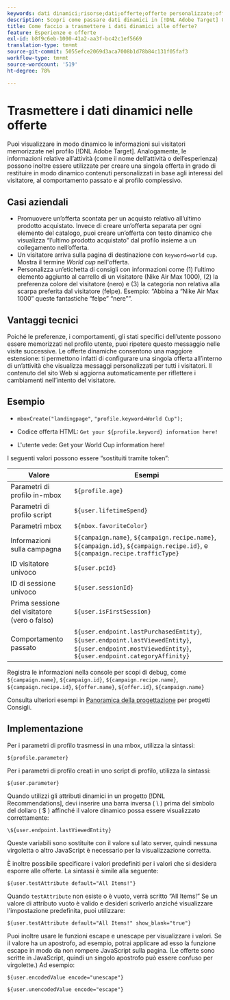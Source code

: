 ```yaml
---
keywords: dati dinamici;risorse;dati;offerte;offerte personalizzate;offerte personali;sostituzione token
description: Scopri come passare dati dinamici in [!DNL Adobe Target] Offerte. Esplora i casi aziendali che mostrano perché utilizzare offerte dinamiche e visualizza esempi e informazioni sull’implementazione.
title: Come faccio a trasmettere i dati dinamici alle offerte?
feature: Esperienze e offerte
exl-id: b8f9c6eb-1000-41a2-aa3f-bc42c1ef5669
translation-type: tm+mt
source-git-commit: 5055efce2069d3aca7008b1d78b84c131f05faf3
workflow-type: tm+mt
source-wordcount: '519'
ht-degree: 78%

---
```


# Trasmettere i dati dinamici nelle offerte

Puoi visualizzare in modo dinamico le informazioni sui visitatori memorizzate nel profilo [!DNL Adobe Target]. Analogamente, le informazioni relative all’attività (come il nome dell’attività o dell’esperienza) possono inoltre essere utilizzate per creare una singola offerta in grado di restituire in modo dinamico contenuti personalizzati in base agli interessi del visitatore, al comportamento passato e al profilo complessivo.

## Casi aziendali

* Promuovere un’offerta scontata per un acquisto relativo all’ultimo prodotto acquistato. Invece di creare un’offerta separata per ogni elemento del catalogo, puoi creare un’offerta con testo dinamico che visualizza “l’ultimo prodotto acquistato” dal profilo insieme a un collegamento nell’offerta.
* Un visitatore arriva sulla pagina di destinazione con `keyword=world` `cup`. Mostra il termine *World cup* nell&#39;offerta.
* Personalizza un’etichetta di consigli con informazioni come (1) l’ultimo elemento aggiunto al carrello di un visitatore (Nike Air Max 1000), (2) la preferenza colore del visitatore (nero) e (3) la categoria non relativa alla scarpa preferita dal visitatore (felpe). Esempio: “Abbina a “Nike Air Max 1000” queste fantastiche “felpe” “nere””.

## Vantaggi tecnici

Poiché le preferenze, i comportamenti, gli stati specifici dell’utente possono essere memorizzati nel profilo utente, puoi ripetere questo messaggio nelle visite successive. Le offerte dinamiche consentono una maggiore estensione: ti permettono infatti di configurare una singola offerta all’interno di un’attività che visualizza messaggi personalizzati per tutti i visitatori. Il contenuto del sito Web si aggiorna automaticamente per riflettere i cambiamenti nell’intento del visitatore.

## Esempio

* `mboxCreate("landingpage"`, `"profile.keyword=World Cup");`

* Codice offerta HTML: `Get your ${profile.keyword} information here!`
* L&#39;utente vede: Get your World Cup information here!

I seguenti valori possono essere “sostituiti tramite token”:

| Valore | Esempi |
|--- |--- |
| Parametri di profilo in-mbox | `${profile.age}` |
| Parametri di profilo script | `${user.lifetimeSpend}` |
| Parametri mbox | `${mbox.favoriteColor}` |
| Informazioni sulla campagna | `${campaign.name}`, `${campaign.recipe.name}`, `${campaign.id}`, `${campaign.recipe.id}`, e `${campaign.recipe.trafficType}` |
| ID visitatore univoco | `${user.pcId}` |
| ID di sessione univoco | `${user.sessionId}` |
| Prima sessione del visitatore (vero o falso) | `${user.isFirstSession}` |
| Comportamento passato | `${user.endpoint.lastPurchasedEntity}`, `${user.endpoint.lastViewedEntity}`, `${user.endpoint.mostViewedEntity}`, `${user.endpoint.categoryAffinity}` |

Registra le informazioni nella console per scopi di debug, come `${campaign.name}`, `${campaign.id}`, `${campaign.recipe.name}`, `${campaign.recipe.id}`, `${offer.name}`, `${offer.id}`, `${campaign.name}`

Consulta ulteriori esempi in [Panoramica della progettazione](/help/c-recommendations/c-design-overview/design-overview.md) per progetti Consigli.

## Implementazione

Per i parametri di profilo trasmessi in una mbox, utilizza la sintassi:

`${profile.parameter}`

Per i parametri di profilo creati in uno script di profilo, utilizza la sintassi:

`${user.parameter}`

Quando utilizzi gli attributi dinamici in un progetto [!DNL Recommendations], devi inserire una barra inversa ( \ ) prima del simbolo del dollaro ( $ ) affinché il valore dinamico possa essere visualizzato correttamente:

`\${user.endpoint.lastViewedEntity}`

Queste variabili sono sostituite con il valore sul lato server, quindi nessuna virgoletta o altro JavaScript è necessario per la visualizzazione corretta.

È inoltre possibile specificare i valori predefiniti per i valori che si desidera esporre alle offerte. La sintassi è simile alla seguente:

`${user.testAttribute default="All Items!"}`

Quando `testAttribute` non esiste o è vuoto, verrà scritto “All Items!” Se un valore di attributo vuoto è valido e desideri scriverlo anziché visualizzare l&#39;impostazione predefinita, puoi utilizzare:

`${user.testAttribute default="All Items!" show_blank="true"}`

Puoi inoltre usare le funzioni escape e unescape per visualizzare i valori. Se il valore ha un apostrofo, ad esempio, potrai applicare ad esso la funzione escape in modo da non rompere JavaScript sulla pagina. (Le offerte sono scritte in JavaScript, quindi un singolo apostrofo può essere confuso per virgolette.) Ad esempio:

`${user.encodedValue encode="unescape"}`

`${user.unencodedValue encode="escape"}`
